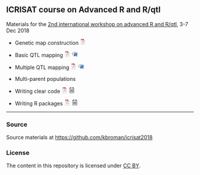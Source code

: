 ## ICRISAT course on Advanced R and R/qtl

Materials for the [2nd international workshop on advanced R and
R/qtl](https://www.icrisat.org/event/2nd-international-workshop-on-advanced-r-r-qtl/),
3-7 Dec 2018

- Genetic map construction
[![pdf](icons16/pdf-icon.png)](https://kbroman.org/icrisat2018/geneticmaps.pdf)

- Basic QTL mapping
[![pdf](icons16/pdf-icon.png)](https://kbroman.org/icrisat2018/lec1_introqtl.pdf)
[![R code](icons16/R-icon.png)](https://github.com/kbroman/icrisat2018/blob/master/2_introqtl/2_introqtl.R)

- Multiple QTL mapping
[![pdf](icons16/pdf-icon.png)](https://kbroman.org/icrisat2018/lec2_multiqtl.pdf)
[![R code](icons16/R-icon.png)](https://github.com/kbroman/icrisat2018/blob/master/3_multiqtl/3_multiqtl.R)

- Multi-parent populations

- Writing clear code
[![pdf](icons16/pdf-icon.png)](https://kbroman.org/icrisat2018/lec4a_clearcode.pdf)
[![pdf w/notes](icons16/notes-icon.png)](https://kbroman.org/icrisat2018/lec4a_clearcode_withnotes.pdf)

- Writing R packages
[![pdf](icons16/pdf-icon.png)](https://kbroman.org/icrisat2018/lec4b_rpack.pdf)
[![pdf w/notes](icons16/notes-icon.png)](https://kbroman.org/icrisat2018/lec4b_rpack_withnotes.pdf)


---

### Source

Source materials at <https://github.com/kbroman/icrisat2018>


### License

The content in this repository is licensed under [CC BY](https://creativecommons.org/licenses/by/3.0/).
